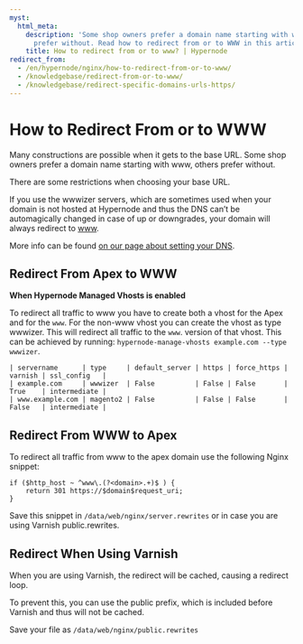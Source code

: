 ```yaml
---
myst:
  html_meta:
    description: 'Some shop owners prefer a domain name starting with www, others
      prefer without. Read how to redirect from or to WWW in this article. '
    title: How to redirect from or to www? | Hypernode
redirect_from:
  - /en/hypernode/nginx/how-to-redirect-from-or-to-www/
  - /knowledgebase/redirect-from-or-to-www/
  - /knowledgebase/redirect-specific-domains-urls-https/
---
```


<!-- source: https://support.hypernode.com/en/hypernode/nginx/how-to-redirect-from-or-to-www/ -->

# How to Redirect From or to WWW

Many constructions are possible when it gets to the base URL. Some shop owners prefer a domain name starting with www, others prefer without.

There are some restrictions when choosing your base URL.

If you use the wwwizer servers, which are sometimes used when your domain is not hosted at Hypernode and thus the DNS can’t be automagically changed in case of up or downgrades, your domain will always redirect to [www](http://www).

More info can be found [on our page about setting your DNS](../dns/how-to-manage-your-dns-settings-for-hypernode.md).

## Redirect From Apex to WWW

**When Hypernode Managed Vhosts is enabled**

To redirect all traffic to www you have to create both a vhost for the Apex and for the `www`. For the non-www vhost you can create the vhost as type wwwizer. This will redirect all traffic to the `www`. version of that vhost. This can be achieved by running: `hypernode-manage-vhosts example.com --type wwwizer`.

```text
| servername      | type     | default_server | https | force_https | varnish | ssl_config   |
| example.com     | wwwizer  | False          | False | False       | True    | intermediate |
| www.example.com | magento2 | False          | False | False       | False   | intermediate |
```

<!-- Legacy nginx instructions removed: Hypernode platform uses Managed Vhosts across the board. -->

## Redirect From WWW to Apex

To redirect all traffic from www to the apex domain use the following Nginx snippet:

```nginx
if ($http_host ~ ^www\.(?<domain>.+)$ ) {
    return 301 https://$domain$request_uri;
}
```

Save this snippet in `/data/web/nginx/server.rewrites` or in case you are using Varnish public.rewrites.

## Redirect When Using Varnish

When you are using Varnish, the redirect will be cached, causing a redirect loop.

To prevent this, you can use the public prefix, which is included before Varnish and thus will not be cached.

Save your file as `/data/web/nginx/public.rewrites`
